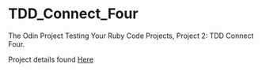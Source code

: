 # TDD_Connect_Four
The Odin Project Testing Your Ruby Code Projects, Project 2: TDD Connect Four.

Project details found <a href=https://www.theodinproject.com/courses/ruby-programming/lessons/testing-your-ruby-code#project-tdd-connect-four> Here </a>
